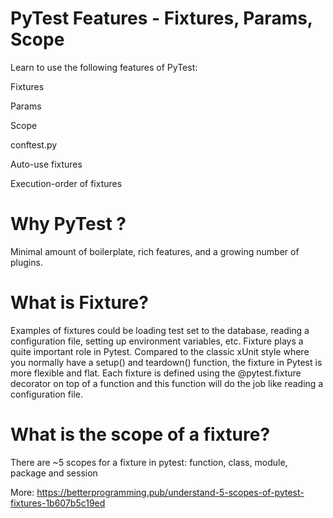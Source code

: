 # PyTest Features - Fixtures, Params, Scope
Learn to use the following features of PyTest:

Fixtures

Params

Scope

conftest.py

Auto-use fixtures

Execution-order of fixtures


# Why PyTest ?
Minimal amount of boilerplate, rich features, and a growing number of plugins.

# What is Fixture?
Examples of fixtures could be loading test set to the database, reading a configuration file, setting up environment variables, etc.
Fixture plays a quite important role in Pytest. Compared to the classic xUnit style where you normally have a setup() and teardown() function, the fixture in Pytest is more flexible and flat. Each fixture is defined using the @pytest.fixture decorator on top of a function and this function will do the job like reading a configuration file.

# What is the scope of a fixture?
There are ~5 scopes for a fixture in pytest: function, class, module, package and session

More: https://betterprogramming.pub/understand-5-scopes-of-pytest-fixtures-1b607b5c19ed
